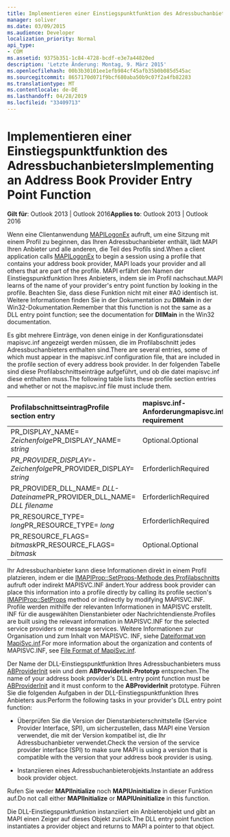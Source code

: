 ```yaml
---
title: Implementieren einer Einstiegspunktfunktion des Adressbuchanbieters
manager: soliver
ms.date: 03/09/2015
ms.audience: Developer
localization_priority: Normal
api_type:
- COM
ms.assetid: 9375b351-1c84-4728-bcdf-e3e7a44820ed
description: 'Letzte Änderung: Montag, 9. März 2015'
ms.openlocfilehash: 00b3b30101ee1efb984cf45afb35b0b085d545ac
ms.sourcegitcommit: 8657170d071f9bcf680aba50b9c07f2a4fb82283
ms.translationtype: MT
ms.contentlocale: de-DE
ms.lasthandoff: 04/28/2019
ms.locfileid: "33409713"
---
```

# <a name="implementing-an-address-book-provider-entry-point-function"></a><span data-ttu-id="a3c26-103">Implementieren einer Einstiegspunktfunktion des Adressbuchanbieters</span><span class="sxs-lookup"><span data-stu-id="a3c26-103">Implementing an Address Book Provider Entry Point Function</span></span>

  
  
<span data-ttu-id="a3c26-104">**Gilt für**: Outlook 2013 | Outlook 2016</span><span class="sxs-lookup"><span data-stu-id="a3c26-104">**Applies to**: Outlook 2013 | Outlook 2016</span></span> 
  
<span data-ttu-id="a3c26-105">Wenn eine Clientanwendung [MAPILogonEx](mapilogonex.md) aufruft, um eine Sitzung mit einem Profil zu beginnen, das Ihren Adressbuchanbieter enthält, lädt MAPI Ihren Anbieter und alle anderen, die Teil des Profils sind.</span><span class="sxs-lookup"><span data-stu-id="a3c26-105">When a client application calls [MAPILogonEx](mapilogonex.md) to begin a session using a profile that contains your address book provider, MAPI loads your provider and all others that are part of the profile.</span></span> <span data-ttu-id="a3c26-106">MAPI erfährt den Namen der Einstiegspunktfunktion Ihres Anbieters, indem sie im Profil nachschaut.</span><span class="sxs-lookup"><span data-stu-id="a3c26-106">MAPI learns of the name of your provider's entry point function by looking in the profile.</span></span> <span data-ttu-id="a3c26-107">Beachten Sie, dass diese Funktion nicht mit einer #A0 identisch ist. Weitere Informationen finden Sie in der Dokumentation zu **DllMain** in der Win32-Dokumentation.</span><span class="sxs-lookup"><span data-stu-id="a3c26-107">Remember that this function is not the same as a DLL entry point function; see the documentation for **DllMain** in the Win32 documentation.</span></span> 
  
<span data-ttu-id="a3c26-108">Es gibt mehrere Einträge, von denen einige in der Konfigurationsdatei mapisvc.inf angezeigt werden müssen, die im Profilabschnitt jedes Adressbuchanbieters enthalten sind.</span><span class="sxs-lookup"><span data-stu-id="a3c26-108">There are several entries, some of which must appear in the mapisvc.inf configuration file, that are included in the profile section of every address book provider.</span></span> <span data-ttu-id="a3c26-109">In der folgenden Tabelle sind diese Profilabschnittseinträge aufgeführt, und ob die datei mapisvc.inf diese enthalten muss.</span><span class="sxs-lookup"><span data-stu-id="a3c26-109">The following table lists these profile section entries and whether or not the mapisvc.inf file must include them.</span></span>
  
|<span data-ttu-id="a3c26-110">**Profilabschnittseintrag**</span><span class="sxs-lookup"><span data-stu-id="a3c26-110">**Profile section entry**</span></span>|<span data-ttu-id="a3c26-111">**mapisvc.inf-Anforderung**</span><span class="sxs-lookup"><span data-stu-id="a3c26-111">**mapisvc.inf requirement**</span></span>|
|:-----|:-----|
|<span data-ttu-id="a3c26-112">PR_DISPLAY_NAME= _Zeichenfolge_</span><span class="sxs-lookup"><span data-stu-id="a3c26-112">PR_DISPLAY_NAME= _string_</span></span> <br/> |<span data-ttu-id="a3c26-113">Optional.</span><span class="sxs-lookup"><span data-stu-id="a3c26-113">Optional</span></span>  <br/> |
|<span data-ttu-id="a3c26-114">_PR_PROVIDER_DISPLAY=-Zeichenfolge_</span><span class="sxs-lookup"><span data-stu-id="a3c26-114">PR_PROVIDER_DISPLAY= _string_</span></span> <br/> |<span data-ttu-id="a3c26-115">Erforderlich</span><span class="sxs-lookup"><span data-stu-id="a3c26-115">Required</span></span>  <br/> |
|<span data-ttu-id="a3c26-116">PR_PROVIDER_DLL_NAME= _DLL-Dateiname_</span><span class="sxs-lookup"><span data-stu-id="a3c26-116">PR_PROVIDER_DLL_NAME= _DLL filename_</span></span> <br/> |<span data-ttu-id="a3c26-117">Erforderlich</span><span class="sxs-lookup"><span data-stu-id="a3c26-117">Required</span></span>  <br/> |
|<span data-ttu-id="a3c26-118">PR_RESOURCE_TYPE= _long_</span><span class="sxs-lookup"><span data-stu-id="a3c26-118">PR_RESOURCE_TYPE= _long_</span></span> <br/> |<span data-ttu-id="a3c26-119">Erforderlich</span><span class="sxs-lookup"><span data-stu-id="a3c26-119">Required</span></span>  <br/> |
|<span data-ttu-id="a3c26-120">PR_RESOURCE_FLAGS= _bitmask_</span><span class="sxs-lookup"><span data-stu-id="a3c26-120">PR_RESOURCE_FLAGS= _bitmask_</span></span> <br/> |<span data-ttu-id="a3c26-121">Optional.</span><span class="sxs-lookup"><span data-stu-id="a3c26-121">Optional</span></span>  <br/> |
   
<span data-ttu-id="a3c26-122">Ihr Adressbuchanbieter kann diese Informationen direkt in einem Profil platzieren, indem er die [IMAPIProp::SetProps-Methode des Profilabschnitts](imapiprop-setprops.md) aufruft oder indirekt MAPISVC.INF ändert.</span><span class="sxs-lookup"><span data-stu-id="a3c26-122">Your address book provider can place this information into a profile directly by calling its profile section's [IMAPIProp::SetProps](imapiprop-setprops.md) method or indirectly by modifying MAPISVC.INF.</span></span> <span data-ttu-id="a3c26-123">Profile werden mithilfe der relevanten Informationen in MAPISVC erstellt. INF für die ausgewählten Dienstanbieter oder Nachrichtendienste.</span><span class="sxs-lookup"><span data-stu-id="a3c26-123">Profiles are built using the relevant information in MAPISVC.INF for the selected service providers or message services.</span></span> <span data-ttu-id="a3c26-124">Weitere Informationen zur Organisation und zum Inhalt von MAPISVC. INF, siehe [Dateiformat von MapiSvc.inf](file-format-of-mapisvc-inf.md).</span><span class="sxs-lookup"><span data-stu-id="a3c26-124">For more information about the organization and contents of MAPISVC.INF, see [File Format of MapiSvc.inf](file-format-of-mapisvc-inf.md).</span></span>
  
<span data-ttu-id="a3c26-125">Der Name der DLL-Einstiegspunktfunktion Ihres Adressbuchanbieters muss [ABProviderInit](abproviderinit.md) sein und dem **ABProviderInit-Prototyp** entsprechen.</span><span class="sxs-lookup"><span data-stu-id="a3c26-125">The name of your address book provider's DLL entry point function must be [ABProviderInit](abproviderinit.md) and it must conform to the **ABProviderInit** prototype.</span></span> <span data-ttu-id="a3c26-126">Führen Sie die folgenden Aufgaben in der DLL-Einstiegspunktfunktion Ihres Anbieters aus:</span><span class="sxs-lookup"><span data-stu-id="a3c26-126">Perform the following tasks in your provider's DLL entry point function:</span></span> 
  
- <span data-ttu-id="a3c26-127">Überprüfen Sie die Version der Dienstanbieterschnittstelle (Service Provider Interface, SPI), um sicherzustellen, dass MAPI eine Version verwendet, die mit der Version kompatibel ist, die Ihr Adressbuchanbieter verwendet.</span><span class="sxs-lookup"><span data-stu-id="a3c26-127">Check the version of the service provider interface (SPI) to make sure MAPI is using a version that is compatible with the version that your address book provider is using.</span></span>
    
- <span data-ttu-id="a3c26-128">Instanziieren eines Adressbuchanbieterobjekts.</span><span class="sxs-lookup"><span data-stu-id="a3c26-128">Instantiate an address book provider object.</span></span>
    
<span data-ttu-id="a3c26-129">Rufen Sie weder **MAPIInitialize** noch **MAPIUninitialize** in dieser Funktion auf.</span><span class="sxs-lookup"><span data-stu-id="a3c26-129">Do not call either **MAPIInitialize** or **MAPIUninitialize** in this function.</span></span> 
  
<span data-ttu-id="a3c26-130">Die DLL-Einstiegspunktfunktion instanziiert ein Anbieterobjekt und gibt an MAPI einen Zeiger auf dieses Objekt zurück.</span><span class="sxs-lookup"><span data-stu-id="a3c26-130">The DLL entry point function instantiates a provider object and returns to MAPI a pointer to that object.</span></span> 
  

